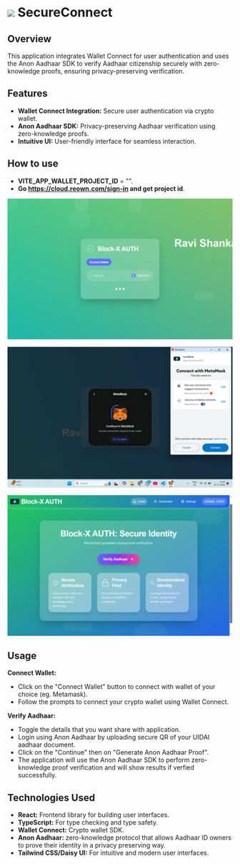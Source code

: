 # <img src="https://github.com/user-attachments/assets/7663940c-9ce8-4259-bc87-ea523a221046" width="40"> SecureConnect 
## Overview
This application integrates Wallet Connect for user authentication and uses the Anon Aadhaar SDK to verify Aadhaar citizenship securely with zero-knowledge proofs, ensuring privacy-preserving verification.

## Features
- **Wallet Connect Integration:** Secure user authentication via crypto wallet.
- **Anon Aadhaar SDK:** Privacy-preserving Aadhaar verification using zero-knowledge proofs.
- **Intuitive UI:** User-friendly interface for seamless interaction.
  
## How to use 
- **VITE_APP_WALLET_PROJECT_ID** = "".
- **Go https://cloud.reown.com/sign-in and get project id**.
  

![Wallet Login](public/image.png)

![Wallet Login](public/wallet.png)

![home](public/home2.png)

 
## Usage
**Connect Wallet:** 
- Click on the "Connect Wallet" button to connect with wallet of your choice (eg. Metamask).
- Follow the prompts to connect your crypto wallet using Wallet Connect.


**Verify Aadhaar:**
- Toggle the details that you want share with application.
- Login using Anon Aadhaar by uploading secure QR of your UIDAI aadhaar document.
- Click on the "Continue" then on "Generate Anon Aadhaar Proof".
- The application will use the Anon Aadhaar SDK to perform zero-knowledge proof verification and will show results if verfied successfully.




## Technologies Used
- **React:** Frontend library for building user interfaces.
- **TypeScript:** For type checking and type safety.
- **Wallet Connect:** Crypto wallet SDK.
- **Anon Aadhaar:** zero-knowledge protocol that allows Aadhaar ID owners to prove their identity in a privacy preserving way.
- **Tailwind CSS/Daisy UI:** For intuitive and modern user interfaces.

